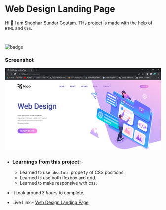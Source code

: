 # Web Design Landing Page

Hi 👋 I am Shobhan Sundar Goutam. This project is made with the help of `HTML` and `CSS`.

<br>

![badge](https://img.shields.io/badge/HTML-CSS-blue)

### Screenshot

![Project-8 Screenshot](./project-8.png)

- ### Learnings from this project:-

  - Learned to use `absolute` property of CSS positions.
  - Learned to use both flexbox and grid.
  - Learned to make responsive with css.

- It took around _3 hours_ to complete.

- Live Link:- [Web Design Landing Page](https://webdesign-fsjs8.netlify.app/)
